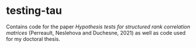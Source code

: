 # testing-tau

Contains code for the paper
*Hypothesis tests for structured rank correlation matrices*
(Perreault, Neslehova and Duchesne, 2021)
as well as code used for my doctoral thesis.